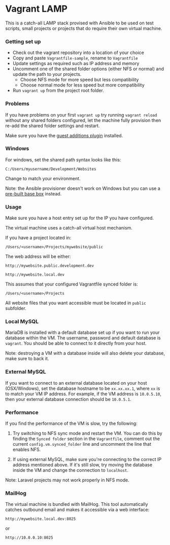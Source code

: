 # Vagrant LAMP #

This is a catch-all LAMP stack provised with Ansible to be used on test scripts, small projects or projects that do require their own virtual machine.

### Getting set up ###

* Check out the vagrant repository into a location of your choice
* Copy and paste `Vagrantfile-sample`, rename to `Vagrantfile`
* Update settings as required such as IP address and memory
* Uncomment one of the shared folder options (either NFS or normal) and update the path to your projects. 
	* Choose NFS mode for more speed but less compatibility
	* Choose normal mode for less speed but more compatibility
* Run `vagrant up` from the project root folder.

### Problems

If you have problems on your first `vagrant up` try running `vagrant reload` without any shared folders configured, let the machine fully provision then re-add the shared folder settings and restart. 

Make sure you have the [guest additions plugin](https://github.com/dotless-de/vagrant-vbguest) installed. 

### Windows ###

For windows, set the shared path syntax looks like this:

`C:/Users/myusername/Development/Websites`

Change to match your environment.

Note: the Ansible provisioner doesn't work on Windows but you can use a [pre-built base box](https://atlas.hashicorp.com/scottjs/boxes/centos7-apache-mariadb-php) instead. 

### Usage ###

Make sure you have a host entry set up for the IP you have configured.

The virtual machine uses a catch-all virtual host mechanism. 

If you have a project located in:

`/Users/<username>/Projects/mywebsite/public`

The web address will be either:

`http://mywebsite.public.development.dev`

`http://mywebsite.local.dev`

This assumes that your configured Vagrantfile synced folder is:

`/Users/<username>/Projects`

All website files that you want accessible must be located in `public` subfolder. 

### Local MySQL ###

MariaDB is installed with a default database set up if you want to run your database within the VM. The username, password and default database is `vagrant`. You should be able to connect to it directly from your host. 

Note: destroying a VM with a database inside will also delete your database, make sure to back it.

### External MySQL ###

If you want to connect to an external database located on your host (OSX/Windows), set the database hostname to be `xx.xx.xx.1`, where `xx` is to match your VM IP address. For example, if the VM address is `10.0.5.10`, then your external database connection should be `10.0.5.1`.

### Performance ###

If you find the performance of the VM is slow, try the following:

1. Try switching to NFS sync mode and restart the VM. You can do this by finding the `Synced folder` section in the `Vagrantfile`, comment out the current `config.vm.synced_folder` line and uncomment the line that enables NFS.

2. If using external MySQL, make sure you're connecting to the correct IP address mentioned above. If it's still slow, try moving the database inside the VM and change the connection to `localhost`.

Note: Laravel projects may not work properly in NFS mode.

### MailHog ###

The virtual machine is bundled with MailHog. This tool automatically catches outbound email and makes it accessible via a web interface:

`http://mywebsite.local.dev:8025`

or 

`http://10.0.0.10:8025`
